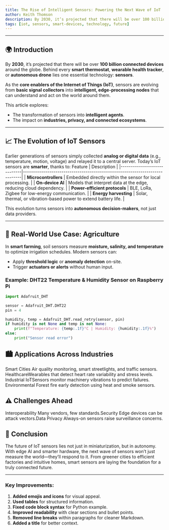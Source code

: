 ```yaml
---
title: The Rise of Intelligent Sensors: Powering the Next Wave of IoT
author: Keith Thomson
description: By 2030, it’s projected that there will be over 100 billion connected devices around the globe. Behind every smart thermostat, wearable health tracker, or autonomous drone lies one essential technology: sensors.
tags: [iot, sensors, smart-devices, technology, future]
---
```


---

## 🌍 Introduction

By **2030**, it’s projected that there will be over **100 billion connected devices** around the globe. Behind every **smart thermostat**, **wearable health tracker**, or **autonomous drone** lies one essential technology: **sensors**.

As the **core enablers of the Internet of Things (IoT)**, sensors are evolving from **basic signal collectors** into **intelligent, edge-processing nodes** that can understand and act on the world around them.

This article explores:
- The transformation of sensors into **intelligent agents**.
- The impact on **industries, privacy, and connected ecosystems**.

---

## 📈 The Evolution of IoT Sensors

Earlier generations of sensors simply collected **analog or digital data** (e.g., temperature, motion, voltage) and relayed it to a central server. Today’s IoT sensors are **smarter**, thanks to:
   Feature                     | Description                                                                 |
 |-----------------------------|-----------------------------------------------------------------------------|
 | **Microcontrollers**        | Embedded directly within the sensor for local processing.                  |
 | **On-device AI**            | Models that interpret data at the edge, reducing cloud dependency.         |
 | **Power-efficient protocols** | BLE, LoRa, Zigbee for low-energy communication.                            |
 | **Energy harvesting**       | Solar, thermal, or vibration-based power to extend battery life.           |

This evolution turns sensors into **autonomous decision-makers**, not just data providers.

---

## 🌱 Real-World Use Case: Agriculture

In **smart farming**, soil sensors measure **moisture, salinity, and temperature** to optimize irrigation schedules. Modern sensors can:
- Apply **threshold logic** or **anomaly detection** on-site.
- Trigger **actuators or alerts** without human input.

### Example: DHT22 Temperature & Humidity Sensor on Raspberry Pi

```python
import Adafruit_DHT

sensor = Adafruit_DHT.DHT22
pin = 4

humidity, temp = Adafruit_DHT.read_retry(sensor, pin)
if humidity is not None and temp is not None:
    print(f"Temperature: {temp:.1f}°C | Humidity: {humidity:.1f}%")
else:
    print("Sensor read error")
```
## 🏙️ Applications Across Industries

Smart Cities Air quality monitoring, smart streetlights, and traffic sensors. HealthcareWearables that detect heart rate variability and stress levels. Industrial IoTSensors monitor machinery vibrations to predict failures. Environmental Forest fire early detection using heat and smoke sensors.

## ⚠️ Challenges Ahead
Interoperability Many vendors, few standards.Security Edge devices can be attack vectors.Data Privacy Always-on sensors raise surveillance concerns.

## 🔮 Conclusion

The future of IoT sensors lies not just in miniaturization, but in autonomy. With edge AI and smarter hardware, the next wave of sensors won’t just measure the world—they’ll respond to it.
From greener cities to efficient factories and intuitive homes, smart sensors are laying the foundation for a truly connected future.

---

### Key Improvements:
1. **Added emojis and icons** for visual appeal.
2. **Used tables** for structured information.
3. **Fixed code block syntax** for Python example.
4. **Improved readability** with clear sections and bullet points.
5. **Removed line breaks** within paragraphs for cleaner Markdown.
6. **Added a title** for better context.